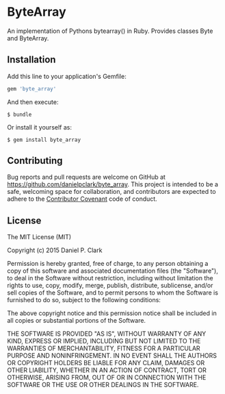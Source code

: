 # ByteArray

An implementation of Pythons bytearray() in Ruby.  Provides classes Byte and ByteArray.

## Installation

Add this line to your application's Gemfile:

```ruby
gem 'byte_array'
```

And then execute:

    $ bundle

Or install it yourself as:

    $ gem install byte_array

## Contributing

Bug reports and pull requests are welcome on GitHub at https://github.com/danielpclark/byte_array. This project is intended to be a safe, welcoming space for collaboration, and contributors are expected to adhere to the [Contributor Covenant](contributor-covenant.org) code of conduct.


## License

The MIT License (MIT)

Copyright (c) 2015 Daniel P. Clark

Permission is hereby granted, free of charge, to any person obtaining a copy
of this software and associated documentation files (the "Software"), to deal
in the Software without restriction, including without limitation the rights
to use, copy, modify, merge, publish, distribute, sublicense, and/or sell
copies of the Software, and to permit persons to whom the Software is
furnished to do so, subject to the following conditions:

The above copyright notice and this permission notice shall be included in
all copies or substantial portions of the Software.

THE SOFTWARE IS PROVIDED "AS IS", WITHOUT WARRANTY OF ANY KIND, EXPRESS OR
IMPLIED, INCLUDING BUT NOT LIMITED TO THE WARRANTIES OF MERCHANTABILITY,
FITNESS FOR A PARTICULAR PURPOSE AND NONINFRINGEMENT. IN NO EVENT SHALL THE
AUTHORS OR COPYRIGHT HOLDERS BE LIABLE FOR ANY CLAIM, DAMAGES OR OTHER
LIABILITY, WHETHER IN AN ACTION OF CONTRACT, TORT OR OTHERWISE, ARISING FROM,
OUT OF OR IN CONNECTION WITH THE SOFTWARE OR THE USE OR OTHER DEALINGS IN
THE SOFTWARE.
